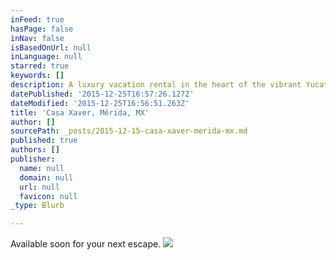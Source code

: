 ```yaml
---
inFeed: true
hasPage: false
inNav: false
isBasedOnUrl: null
inLanguage: null
starred: true
keywords: []
description: A luxury vacation rental in the heart of the vibrant Yucatán capital
datePublished: '2015-12-25T16:57:26.127Z'
dateModified: '2015-12-25T16:56:51.263Z'
title: 'Casa Xaver, Mérida, MX'
author: []
sourcePath: _posts/2015-12-15-casa-xaver-merida-mx.md
published: true
authors: []
publisher:
  name: null
  domain: null
  url: null
  favicon: null
_type: Blurb

---
```

Available soon for your next escape.
![](https://the-grid-user-content.s3-us-west-2.amazonaws.com/a98a8594-4da5-4558-a36f-897006979f2f.jpg)